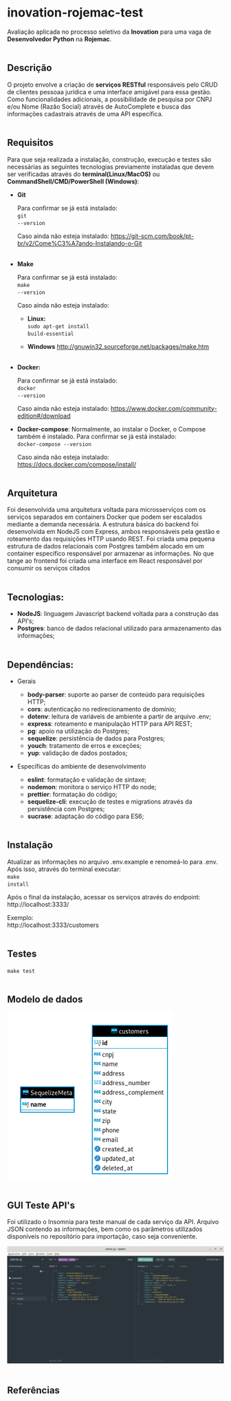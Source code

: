 # inovation-rojemac-test
Avaliação aplicada no processo seletivo da <b>Inovation</b> para uma vaga de <b>Desenvolvedor Python</b> na <b>Rojemac</b>.
<br /><br />

## Descrição
O projeto envolve a criação de <b>serviços RESTful</b> responsáveis pelo CRUD de clientes pessoaa jurídica e uma interface amigável para essa gestão. Como funcionalidades adicionais, a possibilidade de pesquisa por CNPJ e/ou Nome (Razão Social) através de AutoComplete e busca das informações cadastrais através de uma API específica.
<br /><br />

## Requisitos
Para que seja realizada a instalação, construção, execução e testes são necessárias as seguintes tecnologias previamente instaladas que devem ser verificadas através do <b>terminal(Linux/MacOS)</b> ou <b>CommandShell/CMD/PowerShell (Windows)</b>:

- <b>Git</b>

    Para confirmar se já está instalado:<br />
<code>git --version</code>

    Caso ainda não esteja instalado:
https://git-scm.com/book/pt-br/v2/Come%C3%A7ando-Instalando-o-Git
<br /><br />

- <b>Make</b>

    Para confirmar se já está instalado:<br />
    <code>make --version</code>

    Caso ainda não esteja instalado:<br />

    - <b>Linux:</b><br />
<code>sudo apt-get install build-essential</code>

    - <b>Windows</b>
http://gnuwin32.sourceforge.net/packages/make.htm
<br /><br />

- <b>Docker:</b>

    Para confirmar se já está instalado:<br />
<code>docker --version</code>

    Caso ainda não esteja instalado:
https://www.docker.com/community-edition#/download


- <b>Docker-compose</b>:
Normalmente, ao instalar o Docker, o Compose também é instalado. Para confirmar se já está instalado:<br />
<code>docker-compose --version</code>

    Caso ainda não esteja instalado:
https://docs.docker.com/compose/install/
<br /><br />

## Arquitetura
Foi desenvolvida uma arquitetura voltada para microsserviços com os serviços separados em containers Docker que podem ser escalados mediante a demanda necessária. A estrutura básica do backend foi desenvolvida em NodeJS com Express, ambos responsáveis pela gestão e roteamento das requisições HTTP usando REST.
Foi criada uma pequena estrutura de dados relacionais com Postgres também alocado em um container específico responsável por armazenar as informações.
No que tange ao frontend foi criada uma interface em React responsável por consumir os serviços citados
<br /><br />

## Tecnologias:
- <b>NodeJS</b>: linguagem Javascript backend voltada para a construção das API's;
- <b>Postgres</b>: banco de dados relacional utilizado para armazenamento das informações;
<br /><br />

## Dependências:
- Gerais
    - <b>body-parser</b>: suporte ao parser de conteúdo para requisições HTTP;
    - <b>cors</b>: autenticação no redirecionamento de domínio;
    - <b>dotenv</b>: leitura de variáveis de ambiente a partir de arquivo .env;
    - <b>express</b>: roteamento e manipulação HTTP para API REST;
    - <b>pg</b>: apoio na utilização do Postgres;
    - <b>sequelize</b>: persistência de dados para Postgres;
    - <b>youch</b>: tratamento de erros e exceções;
    - <b>yup</b>: validação de dados postados;

- Específicas do ambiente de desenvolvimento
    - <b>eslint</b>: formatação e validação de sintaxe;
    - <b>nodemon</b>: monitora o serviço HTTP do node;
    - <b>prettier</b>: formatação do código;
    - <b>sequelize-cli</b>: execução de testes e migrations através da persistência com Postgres;
    - <b>sucrase</b>: adaptação do código para ES6;
<br /><br />

## Instalação

Atualizar as informações no arquivo .env.example e renomeá-lo para .env. Após isso, através do terminal executar:<br />
<code>make install</code><br />

Após o final da instalação, acessar os serviços através do endpoint:<br />
http://localhost:3333/

Exemplo:<br />
http://localhost:3333/customers
<br /><br />

## Testes
<code>make test</code>
<br /><br />

## Modelo de dados
![Screenshot](der-cliente-pj.png)
<br /><br />

## GUI Teste API's
Foi utilizado o Insomnia para teste manual de cada serviço da API. Arquivo JSON contendo as informações, bem como os parâmetros utilizados disponíveis no repositório para importação, caso seja conveniente.

![Screenshot](insomnia-view.png)
<br /><br />

## Referências
